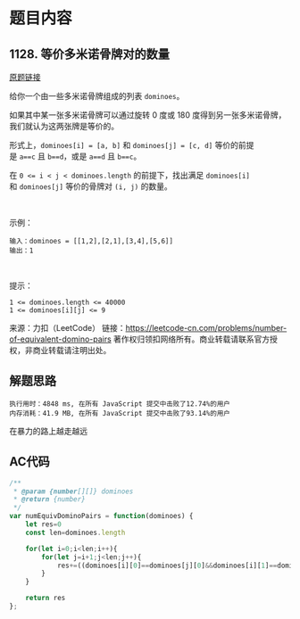 # 题目内容
## 1128. 等价多米诺骨牌对的数量
[原题链接](https://leetcode-cn.com/problems/number-of-equivalent-domino-pairs/)  

给你一个由一些多米诺骨牌组成的列表 ```dominoes```。

如果其中某一张多米诺骨牌可以通过旋转 0 度或 180 度得到另一张多米诺骨牌，我们就认为这两张牌是等价的。

形式上，```dominoes[i] = [a, b]``` 和 ```dominoes[j] = [c, d]``` 等价的前提是 ```a==c``` 且 ```b==d```，或是 ```a==d``` 且 ```b==c```。

在 ```0 <= i < j < dominoes.length``` 的前提下，找出满足 ```dominoes[i]``` 和 ```dominoes[j]``` 等价的骨牌对 ```(i, j)``` 的数量。

 

示例：

    输入：dominoes = [[1,2],[2,1],[3,4],[5,6]]
    输出：1
 

提示：

    1 <= dominoes.length <= 40000
    1 <= dominoes[i][j] <= 9

来源：力扣（LeetCode）
链接：https://leetcode-cn.com/problems/number-of-equivalent-domino-pairs
著作权归领扣网络所有。商业转载请联系官方授权，非商业转载请注明出处。

## 解题思路

    执行用时：4848 ms, 在所有 JavaScript 提交中击败了12.74%的用户
    内存消耗：41.9 MB, 在所有 JavaScript 提交中击败了93.14%的用户

在暴力的路上越走越远

## AC代码

```js
/**
 * @param {number[][]} dominoes
 * @return {number}
 */
var numEquivDominoPairs = function(dominoes) {
    let res=0
    const len=dominoes.length

    for(let i=0;i<len;i++){
        for(let j=i+1;j<len;j++){
            res+=((dominoes[i][0]==dominoes[j][0]&&dominoes[i][1]==dominoes[j][1])||(dominoes[i][0]==dominoes[j][1]&&dominoes[i][1]==dominoes[j][0]))?1:0
        }
    }

    return res
};
```